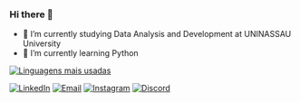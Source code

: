 ### Hi there 👋

- 🔭 I’m currently studying Data Analysis and Development at UNINASSAU University 
- 🌱 I’m currently learning Python

[![Linguagens mais usadas](https://github-readme-stats.vercel.app/api/top-langs/?username=Gui3jas&layout=compact&theme=radical)](https://github.com/anuraghazra/github-readme-stats)

[![LinkedIn](https://img.shields.io/badge/LinkedIn-0A66C2?style=flat-square&logo=linkedin&logoColor=white&labelColor=0A66C2)](https://www.linkedin.com/in/guilherme-almeida-a21504158/)
[![Email](https://img.shields.io/badge/Email-D14836?style=flat-square&logo=gmail&logoColor=white&labelColor=D14836)](mailto:gui3jasl@gmail.com)
[![Instagram](https://img.shields.io/badge/Instagram-E4405F?style=flat-square&logo=instagram&logoColor=white&labelColor=E4405F)](https://www.instagram.com/gui_almeida3/)
[![Discord](https://img.shields.io/badge/Discord-7289DA?style=flat-square&logo=discord&logoColor=white&labelColor=7289DA)](Gui3jas#4663)
